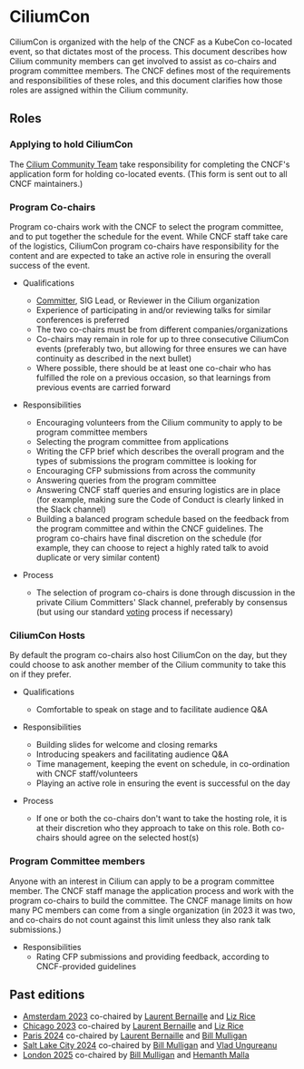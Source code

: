 # CiliumCon

CiliumCon is organized with the help of the CNCF as a KubeCon co-located event,
so that dictates most of the process. This document describes how
Cilium community members can get involved to assist as co-chairs and program committee
members. The CNCF defines most of the requirements and responsibilities of these
roles, and this document clarifies how those roles are assigned within the
Cilium community.

## Roles

### Applying to hold CiliumCon

The [Cilium Community
Team](https://github.com/cilium/community/blob/main/CONTRIBUTOR-ROLES.md#community-team)
take responsibility for completing the CNCF's application form for holding
co-located events. (This form is sent out to all CNCF maintainers.)

### Program Co-chairs

Program co-chairs work with the CNCF to select the program committee, and
to put together the schedule for the event. While CNCF staff take care of the
logistics, CiliumCon program co-chairs have responsibility for the content and
are expected to take an active role in ensuring the overall success of the event.

* Qualifications
  * [Committer](https://github.com/cilium/community/blob/main/CONTRIBUTOR-LADDER.md#committer),
    SIG Lead, or Reviewer in the Cilium organization
  * Experience of participating in and/or reviewing talks for similar conferences is preferred
  * The two co-chairs must be from different companies/organizations
  * Co-chairs may remain in role for up to three consecutive CiliumCon events (preferably
    two, but allowing for three ensures we can have continuity as described in
    the next bullet)
  * Where possible, there should be at least one co-chair who has fulfilled the
    role on a previous occasion, so that learnings from previous events are
    carried forward

* Responsibilities
  * Encouraging volunteers from the Cilium community to apply to be program
    committee members
  * Selecting the program committee from applications
  * Writing the CFP brief which describes the overall program and the types of
    submissions the program committee is looking for
  * Encouraging CFP submissions from across the community
  * Answering queries from the program committee
  * Answering CNCF staff queries and ensuring logistics are in place (for
    example, making sure the Code of Conduct is clearly linked in the Slack
    channel)
  * Building a balanced program schedule based on the feedback from the program
    committee and within the CNCF guidelines. The program co-chairs have final
    discretion on the schedule (for example, they can choose to reject a highly
    rated talk to avoid duplicate or very similar content)
  
* Process
  * The selection of program co-chairs is done through discussion in the private
    Cilium Committers' Slack channel, preferably by consensus (but using our
    standard
    [voting](https://github.com/cilium/community/blob/main/GOVERNANCE.md#voting)
    process if necessary) 

### CiliumCon Hosts

By default the program co-chairs also host CiliumCon on the day, but they could
choose to ask another member of the Cilium community to take this on if they
prefer.

* Qualifications
  * Comfortable to speak on stage and to facilitate audience Q&A

* Responsibilities
  * Building slides for welcome and closing remarks
  * Introducing speakers and facilitating audience Q&A
  * Time management, keeping the event on schedule, in co-ordination with CNCF
    staff/volunteers
  * Playing an active role in ensuring the event is successful on the day

* Process
  * If one or both the co-chairs don't want to take the hosting role, it is at
    their discretion who they approach to take on this role. Both co-chairs
    should agree on the selected host(s)

### Program Committee members

Anyone with an interest in Cilium can apply to be a program committee member.
The CNCF staff manage the application process and work with the program
co-chairs to build the committee. The CNCF manage limits on how many PC members
can come from a single organization (in 2023 it was two, and co-chairs do not
count against this limit unless they also rank talk submissions.)

* Responsibilities
  * Rating CFP submissions and providing feedback, according to CNCF-provided guidelines

## Past editions

* [Amsterdam
  2023](https://www.youtube.com/playlist?list=PLj6h78yzYM2Meb36FX-bKd-3fpNvtlzpE)
  co-chaired by [Laurent Bernaille](https://github.com/lbernail) and [Liz Rice](https://github.com/lizrice)
* [Chicago 2023](https://www.youtube.com/playlist?list=PLDg_GiBbAx-l7kyTSyrmVMeTwneGziVQ3) co-chaired by [Laurent Bernaille](https://github.com/lbernail) and [Liz Rice](https://github.com/lizrice)
* [Paris 2024](https://www.youtube.com/playlist?list=PLDg_GiBbAx-mMcogXm5CSjB5EjEUEPbsO) co-chaired by [Laurent Bernaille](https://github.com/lbernail) and [Bill Mulligan](https://github.com/xmulligan/xmulligan)
* [Salt Lake City 2024](https://events.linuxfoundation.org/kubecon-cloudnativecon-north-america/co-located-events/cilium-ebpf-day/) co-chaired by [Bill Mulligan](https://github.com/xmulligan/xmulligan) and [Vlad Ungureanu](https://github.com/ungureanuvladvictor)
* [London 2025](https://events.linuxfoundation.org/archive/2025/kubecon-cloudnativecon-europe/co-located-events/ciliumcon/) co-chaired by [Bill Mulligan](https://github.com/xmulligan/xmulligan) and [Hemanth Malla](https://github.com/hemanthmalla)
